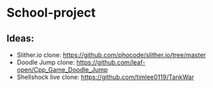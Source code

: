 # School-project

## Ideas:

- Slither.io clone: https://github.com/phocode/slither.io/tree/master
- Doodle Jump clone: https://github.com/leaf-open/Cpp_Game_Doodle_Jump
- Shellshock live clone: https://github.com/timlee0119/TankWar
